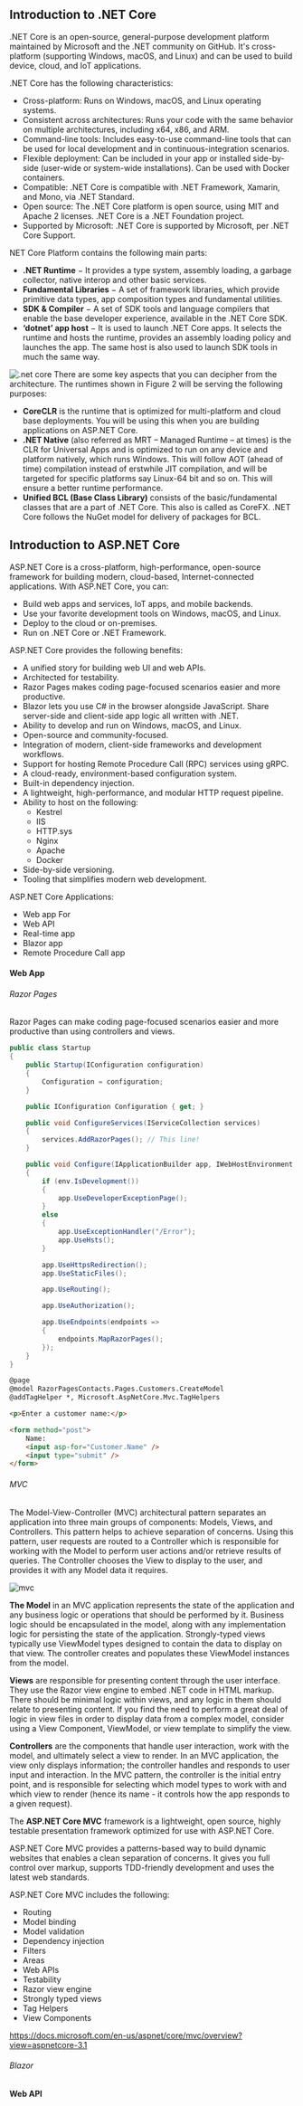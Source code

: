 ## Introduction to .NET Core

.NET Core is an open-source, general-purpose development platform maintained by Microsoft and the .NET community on GitHub. It's cross-platform (supporting Windows, macOS, and Linux) and can be used to build device, cloud, and IoT applications. 

.NET Core has the following characteristics:
- Cross-platform: Runs on Windows, macOS, and Linux operating systems.
- Consistent across architectures: Runs your code with the same behavior on multiple architectures, including x64, x86, and ARM.
- Command-line tools: Includes easy-to-use command-line tools that can be used for local development and in continuous-integration scenarios.
- Flexible deployment: Can be included in your app or installed side-by-side (user-wide or system-wide installations). Can be used with Docker containers.
- Compatible: .NET Core is compatible with .NET Framework, Xamarin, and Mono, via .NET Standard.
- Open source: The .NET Core platform is open source, using MIT and Apache 2 licenses. .NET Core is a .NET Foundation project.
- Supported by Microsoft: .NET Core is supported by Microsoft, per .NET Core Support.

NET Core Platform contains the following main parts:
- **.NET Runtime** − It provides a type system, assembly loading, a garbage collector, native interop and other basic services.
- **Fundamental Libraries** − A set of framework libraries, which provide primitive data types, app composition types and fundamental utilities.
- **SDK & Compiler** − A set of SDK tools and language compilers that enable the base developer experience, available in the .NET Core SDK.
- **‘dotnet’ app host** − It is used to launch .NET Core apps. It selects the runtime and hosts the runtime, provides an assembly loading policy and launches the app. The same host is also used to launch SDK tools in much the same way.

![.net core](images/dotnet-core-architecture.png)
There are some key aspects that you can decipher from the architecture. The runtimes shown in Figure 2 will be serving the following purposes:
- **CoreCLR** is the runtime that is optimized for multi-platform and cloud base deployments. You will be using this when you are building applications on ASP.NET Core.
- **.NET Native** (also referred as MRT – Managed Runtime – at times) is the CLR for Universal Apps and is optimized to run on any device and platform natively, which runs Windows. This will follow AOT (ahead of time) compilation instead of erstwhile JIT compilation, and will be targeted for specific platforms say Linux-64 bit and so on. This will ensure a better runtime performance.
- **Unified BCL (Base Class Library)** consists of the basic/fundamental classes that are a part of .NET Core. This also is called as CoreFX. .NET Core follows the NuGet model for delivery of packages for BCL.

## Introduction to ASP.NET Core

ASP.NET Core is a cross-platform, high-performance, open-source framework for building modern, cloud-based, Internet-connected applications. With ASP.NET Core, you can:
- Build web apps and services, IoT apps, and mobile backends.
- Use your favorite development tools on Windows, macOS, and Linux.
- Deploy to the cloud or on-premises.
- Run on .NET Core or .NET Framework.

ASP.NET Core provides the following benefits:
- A unified story for building web UI and web APIs.
- Architected for testability.
- Razor Pages makes coding page-focused scenarios easier and more productive.
- Blazor lets you use C# in the browser alongside JavaScript. Share server-side and client-side app logic all written with .NET.
- Ability to develop and run on Windows, macOS, and Linux.
- Open-source and community-focused.
- Integration of modern, client-side frameworks and development workflows.
- Support for hosting Remote Procedure Call (RPC) services using gRPC.
- A cloud-ready, environment-based configuration system.
- Built-in dependency injection.
- A lightweight, high-performance, and modular HTTP request pipeline.
- Ability to host on the following:
    - Kestrel
    - IIS
    - HTTP.sys
    - Nginx
    - Apache
    - Docker
- Side-by-side versioning.
- Tooling that simplifies modern web development.

ASP.NET Core Applications:
- Web app	For 
- Web API		
- Real-time app		
- Blazor app		
- Remote Procedure Call app

#### Web App

###### Razor Pages

Razor Pages can make coding page-focused scenarios easier and more productive than using controllers and views.

```csharp
public class Startup
{
    public Startup(IConfiguration configuration)
    {
        Configuration = configuration;
    }

    public IConfiguration Configuration { get; }

    public void ConfigureServices(IServiceCollection services)
    {
        services.AddRazorPages(); // This line!
    }

    public void Configure(IApplicationBuilder app, IWebHostEnvironment env)
    {
        if (env.IsDevelopment())
        {
            app.UseDeveloperExceptionPage();
        }
        else
        {
            app.UseExceptionHandler("/Error");
            app.UseHsts();
        }

        app.UseHttpsRedirection();
        app.UseStaticFiles();

        app.UseRouting();

        app.UseAuthorization();

        app.UseEndpoints(endpoints =>
        {
            endpoints.MapRazorPages();
        });
    }
}
```

```html
@page
@model RazorPagesContacts.Pages.Customers.CreateModel
@addTagHelper *, Microsoft.AspNetCore.Mvc.TagHelpers

<p>Enter a customer name:</p>

<form method="post">
    Name:
    <input asp-for="Customer.Name" />
    <input type="submit" />
</form>
```

###### MVC 

The Model-View-Controller (MVC) architectural pattern separates an application into three main groups of components: Models, Views, and Controllers. This pattern helps to achieve separation of concerns. Using this pattern, user requests are routed to a Controller which is responsible for working with the Model to perform user actions and/or retrieve results of queries. The Controller chooses the View to display to the user, and provides it with any Model data it requires.

![mvc](images/mvc.png)

**The Model** in an MVC application represents the state of the application and any business logic or operations that should be performed by it. Business logic should be encapsulated in the model, along with any implementation logic for persisting the state of the application. Strongly-typed views typically use ViewModel types designed to contain the data to display on that view. The controller creates and populates these ViewModel instances from the model.

**Views** are responsible for presenting content through the user interface. They use the Razor view engine to embed .NET code in HTML markup. There should be minimal logic within views, and any logic in them should relate to presenting content. If you find the need to perform a great deal of logic in view files in order to display data from a complex model, consider using a View Component, ViewModel, or view template to simplify the view.

**Controllers** are the components that handle user interaction, work with the model, and ultimately select a view to render. In an MVC application, the view only displays information; the controller handles and responds to user input and interaction. In the MVC pattern, the controller is the initial entry point, and is responsible for selecting which model types to work with and which view to render (hence its name - it controls how the app responds to a given request).

The **ASP.NET Core MVC** framework is a lightweight, open source, highly testable presentation framework optimized for use with ASP.NET Core.

ASP.NET Core MVC provides a patterns-based way to build dynamic websites that enables a clean separation of concerns. It gives you full control over markup, supports TDD-friendly development and uses the latest web standards.

ASP.NET Core MVC includes the following:
- Routing
- Model binding
- Model validation
- Dependency injection
- Filters
- Areas
- Web APIs
- Testability
- Razor view engine
- Strongly typed views
- Tag Helpers
- View Components

https://docs.microsoft.com/en-us/aspnet/core/mvc/overview?view=aspnetcore-3.1

###### Blazor


#### Web API
